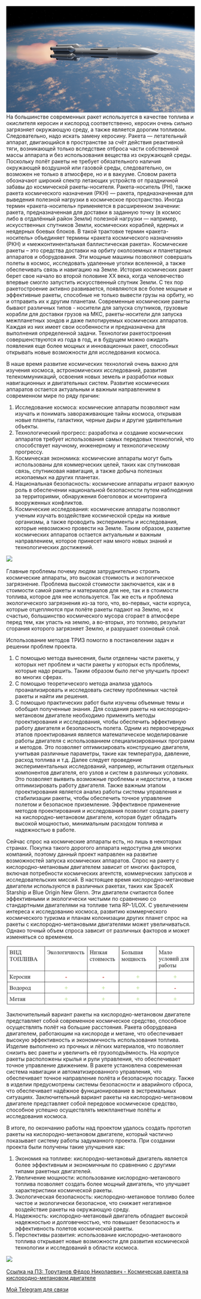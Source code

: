 <link rel="shortcut icon" type="image/png" href="/favicon.png">

<img src="image/Rocket4.png"/>
  На большинстве современных ракет используется в качестве топлива и окислителя керосин и кислород соответственно, керосин очень сильно загрязняет окружающую среду, а также является дорогим топливом. Следовательно, надо искать замену керосину.
  Ракета — летательный аппарат, двигающийся в пространстве за счёт действия реактивной тяги, возникающей только вследствие отброса части собственной массы аппарата и без использования вещества из окружающей среды. Поскольку полёт ракеты не требует обязательного наличия окружающей воздушной или газовой среды, следовательно, он возможен не только в атмосфере, но и в вакууме. Словом ракета обозначают широкий спектр летающих устройств от праздничной забавы до космической ракеты-носителя.
  Ракета-носитель (РН), также ракета космического назначения (РКН) — ракета, предназначенная для выведения полезной нагрузки в космическое пространство.
  Иногда термин «ракета-носитель» применяется в расширенном значении: ракета, предназначенная для доставки в заданную точку (в космос либо в отдалённый район Земли) полезной нагрузки — например, искусственных спутников Земли, космических кораблей, ядерных и неядерных боевых блоков. В такой трактовке термин «ракета-носитель» объединяет термины «ракета космического назначения» (РКН) и «межконтинентальная баллистическая ракета».
  Космические ракеты – это средства доставки на орбиту околоземных и планетарных аппаратов и оборудования. Эти мощные машины позволяют совершать полеты в космос, исследовать удаленные уголки вселенной, а также обеспечивать связь и навигацию на Земле.
  История космических ракет берет свое начало во второй половине XX века, когда человечество впервые смогло запустить искусственный спутник Земли. С тех пор ракетостроение активно развивается, появляются все более мощные и эффективные ракеты, способные не только вывести грузы на орбиту, но и отправить их к другим планетам.
  Современные космические ракеты бывают различных типов - носители для запуска спутников, грузовые корабли для доставки грузов на МКС, ракеты-носители для запуска межпланетных зондов и даже пилотируемых космических аппаратов. Каждая из них имеет свои особенности и предназначена для выполнения определенной задачи.
  Технологии ракетостроения совершенствуются из года в год, и в будущем можно ожидать появления еще более мощных и инновационных ракет, способных открывать новые возможности для исследования космоса.

  В наше время развитие космических технологий очень важно для изучения космоса, астрономических исследований, развития телекоммуникаций, освоения новых земель и разработки новых навигационных и двигательных систем.
  Развитие космических аппаратов остается актуальным и важным направлением в современном мире по ряду причин:

  1.	Исследование космоса: космические аппараты позволяют нам изучать и понимать завораживающие тайны космоса, открывая новые планеты, галактики, черные дыры и другие удивительные объекты.
  2.	Технологический прогресс: разработка и создание космических аппаратов требует использования самых передовых технологий, что способствует научному, инженерному и технологическому прогрессу.
  3.	Космическая экономика: космические аппараты могут быть использованы для коммерческих целей, таких как спутниковая связь, спутниковая навигация, а также добыча полезных ископаемых на других планетах.
  4.	Национальная безопасность: космические аппараты играют важную роль в обеспечении национальной безопасности путем наблюдения за территориями, обнаружения боеголовок и мониторинга вооруженных конфликтов.
  5.	Космические исследования: космические аппараты позволяют ученым изучать воздействие космической среды на живые организмы, а также проводить эксперименты и исследования, которые невозможно провести на Земле.
  Таким образом, развитие космических аппаратов остается актуальным и важным направлением, которое принесет нам много новых знаний и технологических достижений.

<img src="gif/0001-0350_1.gif"/>

  Главные проблемы почему людям затруднительно строить космические аппараты, это высокая стоимость и экологическое загрязнение.
  Проблема высокой стоимости заключается, как и в стоимости самой ракеты и материалов для нее, так и в стоимости топлива, которое для нее используется.
  Так же есть и проблема экологического загрязнения из-за того, что, во-первых, части корпуса, которые отцепляются при полёте ракеты падают на Землю, но к счастью, большинство космического мусора сгорает в атмосфере перед тем, как упасть на землю, а во-вторых, это топливо, результат сгорания которого загрязняет Землю, и разрушает озоновый слой.

  Использование методов ТРИЗ помогло в постановлении задач и решении проблем проекта.
1.	С помощью метода вынесения, были отделены части ракеты, у которых нет проблем и части ракеты у которых есть проблемы, которые надо решить. Таким образом было легче улучшить проект во многих сферах.
2.	С помощью теоретического метода анализа удалось проанализировать и исследовать систему проблемных частей ракеты и найти им решения.
3.	С помощью практических работ были изучены объемные темы и обобщил полученные знания.
  Для создания ракеты на кислородно-метановом двигателе необходимо применить методы проектирования и исследования, чтобы обеспечить эффективную работу двигателя и безопасность полета. 
  Одним из первоочередных этапов проектирования является математическое моделирование работы двигателя с использованием специализированных программ и методов. Это позволяет оптимизировать конструкцию двигателя, учитывая различные параметры, такие как температура, давление, расход топлива и т.д. 
    Далее следует проведение экспериментальных исследований, например, испытания отдельных компонентов двигателя, его узлов и систем в различных условиях. Это позволяет выявить возможные проблемы и недостатки, а также оптимизировать работу двигателя.
  Также важным этапом проектирования является анализ работы системы управления и стабилизации ракеты, чтобы обеспечить точное управление полетом и безопасное приземление. 
Эффективное применение методов проектирования и исследования позволит создать ракету на кислородно-метановом двигателе, которая будет обладать высокой мощностью, минимальным расходом топлива и надежностью в работе.

  Сейчас спрос на космические аппараты есть, но лишь в некоторых странах. Покупка такого дорогого аппарата недоступна для многих компаний, поэтому данный проект направлен на развитие возможностей запуска космических аппаратов.
  Спрос на ракету с кислородно-метановым двигателем зависит от многих факторов, включая потребности космических агентств, коммерческих запусков и исследовательских миссий. 
В настоящее время кислородно-метановые двигатели используются в различных ракетах, таких как SpaceX Starship и Blue Origin New Glenn. Эти двигатели считаются более эффективными и экологически чистыми по сравнению со стандартными двигателями на топливе типа RP-1/LOX. 
  С увеличением интереса к исследованию космоса, развитию коммерческого космического туризма и планам колонизации других планет спрос на ракеты с кислородно-метановыми двигателями может увеличиваться.         Однако точный объем спроса зависит от различных факторов и может изменяться со временем.

<img src="image/image copy.png"/>

  Заключительный вариант ракеты на кислородно-метановом двигателе представляет собой современное космическое средство, способное осуществлять полёт на большие расстояния. Ракета оборудована двигателем, работающим на кислороде и метане, что обеспечивает высокую эффективность и экономичность использования топлива.
  Изделие выполнено из прочных и лёгких материалов, что позволяет снизить вес ракеты и увеличить её грузоподъёмность. На корпусе ракеты расположены крылья и рули управления, что обеспечивает точное управление движением.
  В ракете установлена современная система навигации и автоматизированного управления, что обеспечивает точное направление полёта и безопасную посадку. Также в изделии предусмотрены системы безопасности и аварийного сброса, что обеспечивает надёжное функционирование в экстремальных ситуациях.
  Заключительный вариант ракеты на кислородно-метановом двигателе представляет собой передовое космическое средство, способное успешно осуществлять межпланетные полёты и исследования космоса.

  В итоге, по окончанию работы над проектом удалось создать прототип ракеты на кислородно-метановом двигателе, который частично показывает систему работы задуманного проекта. При создании проекта были получены такие улучшения как:
  1. Экономия на топливе: кислородно-метановый двигатель является более эффективным и экономичным по сравнению с другими типами ракетных двигателей.
  2. Увеличение мощности: использование кислородно-метанового топлива позволяет создать более мощный двигатель, что улучшает характеристики космической ракеты.
  3. Экологическая безопасность: кислородно-метановое топливо более чистое и экологически безопасное, что снижает негативное воздействие ракеты на окружающую среду.
  4. Надежность: кислородно-метановый двигатель обладает высокой надежностью и долговечностью, что повышает безопасность и эффективность полетов космической ракеты.
  5. Перспективы развития: использование кислородно-метанового топлива открывает новые возможности для развития космической технологии и исследований в области космоса.

<img src="gif/ani2.gif"/>

[Ссылка на ПЗ: Торутанов Фёдор Николаевич - Космическая ракета на кислородно-метановом двигателе](https://github.com/SaT0t1s/RocketOM-0001/blob/420a514e423589857fa46f5d4c9415c28b26c698/Doc/%D0%9F%D0%97%20-%20%D0%A2%D0%BE%D1%80%D1%83%D1%82%D0%B0%D0%BD%D0%BE%D0%B2%20%D0%A4%D1%91%D0%B4%D0%BE%D1%80%20%D0%9D%D0%B8%D0%BA%D0%BE%D0%BB%D0%B0%D0%B5%D0%B2%D0%B8%D1%87%20-%20%D0%9A%D0%BE%D1%81%D0%BC%D0%B8%D1%87%D0%B5%D1%81%D0%BA%D0%B0%D1%8F%20%D1%80%D0%B0%D0%BA%D0%B5%D1%82%D0%B0%20%D0%BD%D0%B0%20%D0%BA%D0%B8%D1%81%D0%BB%D0%BE%D1%80%D0%BE%D0%B4%D0%BD%D0%BE-%D0%BC%D0%B5%D1%82%D0%B0%D0%BD%D0%BE%D0%B2%D0%BE%D0%BC%20%D0%B4%D0%B2%D0%B8%D0%B3%D0%B0%D1%82%D0%B5%D0%BB%D0%B5.pdf)

[Мой Telegram для связи](https://t.me/sat0t1s)
